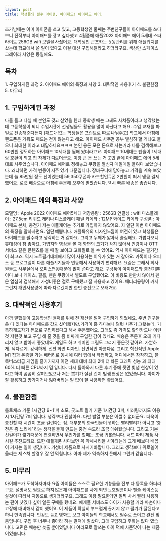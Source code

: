 ```yaml
---
layout: post
title: 학생들의 필수 아이템, 아이패드! 아이패드 에어.
---
```


조카남매는 이미 아이폰을 쓰고 있고, 고등학생인 둘째는 주변친구들이 아이패드를 쓰다보니 진작부터 아이패드를 갖고 싶다했고 4월쯤에 애플2022 아이패드 에어 5세대 스타라이트 256GB wifi 모델을 사줬어요.
대학생인 큰조카는 운동관리를 위해 애플워치를 샀는데 학교에서 쓸 일이 있다고 이걸 대신 구입해달라고 하더라구요. 색상만 스페이스 그레이라 사양은 동일해요.


<h2>목차</h2>
1. 구입하게된 과정
2. 아이패드 에어의 특징과 사양
3. 대략적인 사용후기
4. 불편한점
5. 마무리


<h2>1. 구입하게된 과정</h2>
다들 들고 다닐 때 본인도 갖고 싶었을 텐데 중학생 때는 그래도 사치품이라고 생각했는데 고등학생이 되니 수업시간에 선생님들도 활용을 많이 하신다고 해요.
수업 교재를 파일로 전송해준다든지 (패드가 없는 학생들은 프린트로 따로 나눠주고) 학교에서 아침에 핸드폰은 거둬도 패드는 걷지 않는다고 해요.
아이패드 사주면 공부 열심히 할 거냐고 물으니 최대한 이라고 대답하네요ㅋㅋㅋ
본인 용돈 모은 돈으로 사는거라 나름 검색해보고 60만원 정도하는 아이패드 10세대를 찜해 놨더라고요.
아이패드 10세대는 펜슬이 1세대랑 호환이 되고 칩 자체가 다르더군요.
이왕 큰 돈 쓰는 거 고민 끝에 아이패드 에어 5세대로 사주었습니다.
아이패드 에어로 정해놓고 쿠팡을 열심히 매일매일 들여다 보았습니다.
왜냐하면 가격 변동이 자주 있기 때문입니다.
장바구니에 담아놓고 가격을 계속 보았는데 늘 85만원 정도 선이었는데 59,350쿠폰과 카드할인쿠폰 2만원이 떠서 냉큼 결제 했어요.
로켓 배송으로 아침에 주문해 오후에 받았습니다.
역시 빠른 배송은 좋습니다.



<h2>2. 아이패드 에의 특징과 사양</h2>
모델명 : Apple 2022 아이패드 에어5세대
저장용량 : 256GB
연결성 : wifi
디스플레이 : 27.5cm 리퀴드 레티나 디스플레이 패널
카메라 : 12MP 와이드 카메라
구성품 : 아이패드 본체, 충전기
저는 애플케어는 추가로 가입하지 않았어요.
자 일단 이번 아이패드의 특징을 말하자면요.
일단 예쁩니다. 애플특유의 디자인느낌이 여전히 있고 학생들은 아이패드를 필수라고 생각하는 거 같아요.
그리고 두께가 얇아서 슬림해요. 가볍다보니 휴대성이 참 좋아요. 가볍지만 영상을 볼 때 화면의 크기가 작지 않아서 인강이나 OTT서비스 같은 콘텐츠를 볼 때 잘 보이고 고화질로 볼 수 있어요.
역시 아이패드는 필기감이 최고죠. 역시 노트필기대체해서 많이 사용하는 이유가 있는 거 같아요.
카톡이나 오피스 등 프로그램이 다른 애플기기들과 연동해서 사용하기 편리해요. 요즘은 그래서 회사원들도 사무실에서 오피스연동때문에 많이 쓴다고 해요.
구성품이 아이패드와 충전기뿐이다 보니 케이스, 필름, 펜은 쿠팡에서 별도로 구입했어요. 이 비용도 만만치 않아서 펜은 열심히 검색해서 가성비좋은 걸로 구매했고 잘 사용하고 있어요.
배터리용량이 커서 그런지 개인사용량에 따라 다르겠지만 한번 충전으로 오래가요.



<h2>3. 대략적인 사용후기</h2>
아까 말했듯이 고등학생인 둘째를 위해 전 재산을 털어 구입하게 되었네요.
주변 친구들은 다 있다는 아이패드를 갖고 싶어했지만,가격이 좀 하다보니 덜렁 사주기 그랬는데, 기특하게도자기 돈으로 구입하겠다고 해서 주문했어요.
그래도 좀 가격도 할인카드나 이런것 저런것 보고 구입 해 줄 것을 좀 비싸게 구입한 감이 있네요.
배송은 주문후 오래 기다리지 않고 받아서 좋았네요.
게임도 하고 취미인 그림도 그리기 좋은것 같아요.
가뿐하게. 색다르게. 강력하게. 전면 화면 디자인. 전면적인 아름다움.
그리고 혁신적인 Apple M1 칩과 온종일 가는 배터리로 동시에 여러 앱에서 작업하고, 어디에서든 창작하고, 블록버스터급 게임을 즐기기까지 이전 세대 대비 최대 2배 더 빠른 그래픽 성능
과 최대60% 더 빠른 CPU까지 덤 입니다.
다시 돌아와서 다른 후기 중에 뒷면 빛샘 현상이 있다고 하여 꼼꼼히 살펴보았으나 저는 뽑기가 잘된 건지 빛샘 현상은 없었습니다.
아이가 잘 활용하고 망가지거나 잃어버리는 일 없이 잘 사용하면 좋겠어요.



<h2>4. 불편한점</h2>
롤토체스 기준 1시간당 9~11퍼 소모, 굿노트 필기 기준 1시간당 3퍼, 미러링까지도 이용시 1시간당 7퍼 입니다. 생각보다 괜찮아요.
다만 발열 부분은 어쩔수 없더군요.
더욱이 충전할 때 시간이 조금 걸린다는 점. 대부분의 한국인들이 원하는 빨리빨리가 아니고 ‘충전은 좀 느리네’ 라는 생각을 들게 만드는 충전 속도라 조금 아쉬웠습니다.
그리고  기본 선길이가 짧기때문에 연결하면서 무언가를 할때는 조금 귀찮습니다. 서드 파티 제품 사시길 추천드려요.
또한 애플제품 사다보면 꼭 악세사리들 사야되는데 그게 배보다 배꼽이 커지는 일이 생깁니다.
가성비 제품으로 사시기바랍니다.
그리고 생각보다 위로쓸어올리는 제스쳐 할경우 잘 안 먹힙니다.
아마 제가 익숙하지 못해서 그런거 같습니다.



<h2>5. 마무리</h2>
아이패드가 도착하자마자 요즘 아이들은 스스로 필요한 기능들을 전부 다 등록을 하더라구요.
설명서도 필요로 하지 않은채 아이패드를 사게 되면 보호필름이나 펜슬 케이스등 살것이 따라서 자동으로 생기더라구요.
그래도 이왕 필요한거면 일찍 사서 빨리 사용하는 편이 낫겠다 싶어 얼른 구매를 했네요.
에케플 서비스도 아이가 사용할 거라 파손이나 고장에 대비해서 같이 했어요.
이 제품이 확실히 부드럽게 끊기지 않고 필기가 잘된다고 하니 만족입니다.
인강도 듣고 영화도 보고 아이들의 학교에서도 필수로 쓰이고 완전 맞춤입니다.
구입 후 너무나 좋아라 하는 딸덕에 잘샀다. 그래 구입하고 후회는 없다 였습니다.
고민은 배송만 늦출 뿐이었답니다
여러모로 잘쓰는 아이 덕에 사준맛이 나는 제품이었습니다.